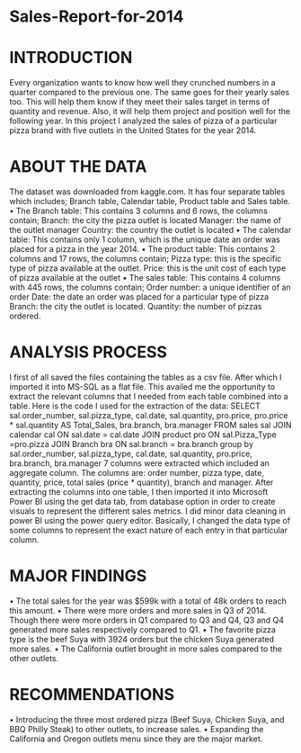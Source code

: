 # Sales-Report-for-2014

# INTRODUCTION
Every organization wants to know how well they crunched numbers in a quarter compared to the previous one. The same goes for their yearly sales too. This will help them know if they meet their sales target in terms of quantity and revenue. Also, it will help them project and position well for the following year.
In this project I analyzed the sales of pizza of a particular pizza brand with five outlets in the United States for the year 2014.

# ABOUT THE DATA
The dataset was downloaded from kaggle.com. It has four separate tables which includes; Branch table, Calendar table, Product table and Sales table.
• The Branch table:
This contains 3 columns and 6 rows, the columns contain;
Branch: the city the pizza outlet is located
Manager: the name of the outlet manager
Country: the country the outlet is located
• The calendar table:
This contains only 1 column, which is the unique date an order was placed for a pizza in the year 2014.
• The product table:
This contains 2 columns and 17 rows, the columns contain;
Pizza type: this is the specific type of pizza available at the outlet.
Price: this is the unit cost of each type of pizza available at the outlet
• The sales table:
This contains 4 columns with 445 rows, the columns contain;
Order number: a unique identifier of an order
Date: the date an order was placed for a particular type of pizza
Branch: the city the outlet is located.
Quantity: the number of pizzas ordered.

# ANALYSIS PROCESS
I first of all saved the files containing the tables as a csv file. After which I imported it into MS-SQL as a flat file. This availed me the opportunity to extract the relevant columns that I needed from each table combined into a table.
Here is the code I used for the extraction of the data:
SELECT
	sal.order_number,
	sal.pizza_type,
	cal.date,
	sal.quantity,
	pro.price,
	pro.price * sal.quantity AS Total_Sales,
	bra.branch,
	bra.manager
FROM sales sal
JOIN calendar cal
ON sal.date = cal.date
JOIN product pro
ON sal.Pizza_Type =pro.pizza
JOIN Branch bra
ON sal.branch = bra.branch
group by 
	sal.order_number,
	sal.pizza_type,
	cal.date,
	sal.quantity,
	pro.price,
	bra.branch,
	bra.manager
7 columns were extracted which included an aggregate column. The columns are: order number, pizza type, date, quantity, price, total sales (price * quantity), branch and manager.
After extracting the columns into one table, I then imported it into Microsoft Power BI using the get data tab, from database option in order to create visuals to represent the different sales metrics. 
I did minor data cleaning in power BI using the power query editor. Basically, I changed the data type of some columns to represent the exact nature of each entry in that particular column.

# MAJOR FINDINGS
•	The total sales for the year was $599k with a total of 48k orders to reach this amount.
•	There were more orders and more sales in Q3 of 2014. Though there were more orders in Q1 compared to Q3 and Q4, Q3 and Q4 generated more sales respectively compared to Q1.
•	The favorite pizza type is the beef Suya with 3924 orders but the chicken Suya generated more sales.
•	The California outlet brought in more sales compared to the other outlets.


# RECOMMENDATIONS
•	Introducing the three most ordered pizza (Beef Suya, Chicken Suya, and BBQ Philly Steak) to other outlets, to increase sales.
•	Expanding the California and Oregon outlets menu since they are the major market.



